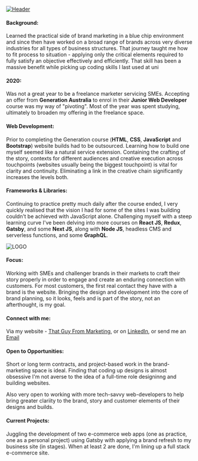 [![Header](../assets/TGFM_GITHUB_BANNER-01.jpg?raw=true)](https://www.thatguyfrommarketing.com)


#### Background:

Learned the practical side of brand marketing in a blue chip environment and since then have worked on a broad range of brands across very diverse industries for all types of business structures.  That journey taught me how to fit process to situation - applying only the critical elements required to fully satisfy an objective effectively and efficiently.  That skill has been a massive benefit while picking up coding skills I last used at uni

#### 2020:

Was not a great year to be a freelance marketer servicing SMEs. Accepting an offer from **Generation Australia** to enrol in their **Junior Web Developer** course was my way of "pivoting". Most of the year was spent studying, ultimately to broaden my offering in the freelance space. 

#### Web Development:

Prior to completing the Generation course \(**HTML**, **CSS**, **JavaScript** and **Bootstrap**\) website builds had to be outsourced. Learning how to build one myself seemed like a natural service extension. Containing the crafting of the story, contexts for different audiences and creative execution across touchpoints \(websites usually being the biggest touchpoint\) is vital for clarity and continuity.  Eliminating a link in the creative chain significantly increases the levels both. 

#### Frameworks & Libraries:

Continuing to practice pretty much daily after the course ended, I very quickly realised that the vision I had for some of the sites I was building couldn't be achieved with JavaScript alone. Challenging myself with a steep learning curve I've been delving into more courses on **React JS**, **Redux**, **Gatsby**, and some **Next JS**, along with **Node JS**, headless CMS and serverless functions, and some **GraphQL**.

![LOGO](../assets/GITHUBTECHLOGO-01.png?raw=true)

#### Focus:

Working with SMEs and challenger brands in their markets to craft their story properly in order to engage and create an enduring connection with customers. For most customers, the first real contact they have with a brand is the website.  Bringing the design and development into the core of brand planning, so it looks, feels and is part of the story, not an afterthought, is my goal.

#### Connect with me:

Via my website - [That Guy From Marketing](https://www.thatguyfrommarketing.com), or on [LinkedIn](https://www.linkedin.com/in/shane-hunter), or send me an [Email](webdev@thatguyfrommarketing.com)

#### Open to Opportunities:

Short or long term contracts, and project-based work in the brand-marketing space is ideal.  Finding that coding up designs is almost obsessive I'm not averse to the idea of a full-time role designinng and building websites.  

Also very open to working with more tech-savvy web-developers to help bring greater clariity to the brand, story and customer elements of their designs and builds. 

#### Current Projects:

Juggling the development of two e-commerce web apps (one as practice, one as a personal project) using Gatsby with applying a brand refresh to my business site (in stages).  When at least 2 are done, I'm lining up a full stack e-commerce site.







